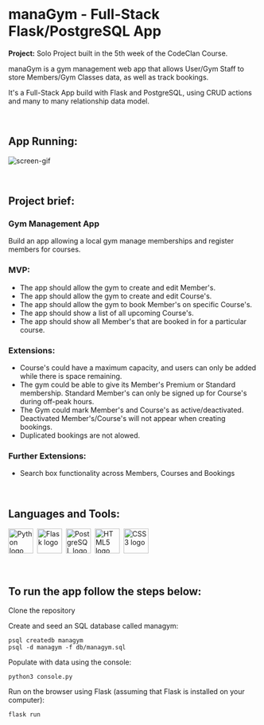 <br/>

# manaGym - Full-Stack Flask/PostgreSQL App

**Project:** Solo Project built in the 5th week of the CodeClan Course.

<p>manaGym is a gym management web app that allows User/Gym Staff to store Members/Gym Classes data, as well as track bookings.</p>

<p>It's a Full-Stack App build with Flask and PostgreSQL, using CRUD actions and many to many relationship data model.</p>

<br/>

## App Running:

![screen-gif](./static/manaGym.gif)

<br/>

## Project brief:

<h3>Gym Management App</h3>

Build an app allowing a local gym manage memberships and register members for courses.

<h3>MVP:</h3>

- The app should allow the gym to create and edit Member's.
- The app should allow the gym to create and edit Course's.
- The app should allow the gym to book Member's on specific Course's.
- The app should show a list of all upcoming Course's.
- The app should show all Member's that are booked in for a particular course.

<h3>Extensions:</h3>

- Course's could have a maximum capacity, and users can only be added while there is space remaining.
- The gym could be able to give its Member's Premium or Standard membership. Standard Member's can only be signed up for Course's during off-peak hours.
- The Gym could mark Member's and Course's as active/deactivated. Deactivated Member's/Course's will not appear when creating bookings.
- Duplicated bookings are not alowed.

<h3>Further Extensions:</h3>

- Search box functionality across Members, Courses and Bookings

<br/>

## Languages and Tools:

<img src="https://cdn.jsdelivr.net/gh/devicons/devicon/icons/python/python-plain.svg" title="Python3" alt="Python logo" width="50" height="50"/>&nbsp;
  <img src="https://cdn.jsdelivr.net/gh/devicons/devicon/icons/flask/flask-original.svg" title="Flask" alt="Flask logo" width="50" height="50"/>&nbsp;
  <img src="https://cdn.jsdelivr.net/gh/devicons/devicon/icons/postgresql/postgresql-plain.svg" title="PostgreSQL" alt="PostgreSQL logo" width="50" height="50"/>&nbsp;
  <img src="https://cdn.jsdelivr.net/gh/devicons/devicon/icons/html5/html5-plain.svg" title="HTML5" alt="HTML5 logo" width="50" height="50"/>&nbsp;
  <img src="https://cdn.jsdelivr.net/gh/devicons/devicon/icons/css3/css3-plain.svg"  title="CSS3" alt="CSS3 logo" width="50" height="50"/>&nbsp;

<br/>

## To run the app follow the steps below:

Clone the repository

Create and seed an SQL database called managym:
```
psql createdb managym
psql -d managym -f db/managym.sql
```

Populate with data using the console:
```
python3 console.py
```

Run on the browser using Flask (assuming that Flask is installed on your computer):
```
flask run
```
<br/>